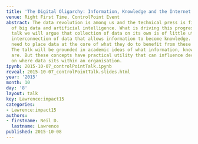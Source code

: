 ```yaml
---
title: 'The Digital Oligarchy: Information, Knowledge and the Internet Era'
venue: Right First Time, ControlPoint Event
abstract: The data revolution is among us and the technical press is filled with stories
  of big data and artificial intelligence. What is driving this progress? In this
  talk we will argue that collection of data on its own is of little utility, it is
  interconnection of data that allows information to become knowledge. Businesses
  need to place data at the core of what they do to benefit from these techniques.
  The talk will be grounded in academic ideas of what information, knowledge and data
  are. But these concepts have practical utility that can influence decision making
  on where data sits within an organisation.
ipynb: 2015-10-07_controlPointTalk.ipynb
reveal: 2015-10-07_controlPointTalk.slides.html
year: '2015'
month: 10
day: '8'
layout: talk
key: Lawrence:impact15
categories:
- Lawrence:impact15
authors:
- firstname: Neil D.
  lastname: Lawrence
published: 2015-10-08
---
```

